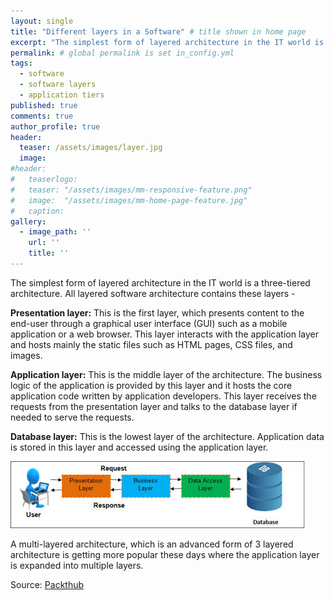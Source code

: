 ```yaml
---
layout: single
title: "Different layers in a Software" # title shown in home page
excerpt: "The simplest form of layered architecture in the IT world is a three-tiered architecture. All layered software..."
permalink: # global permalink is set in_config.yml
tags:
  - software
  - software layers
  - application tiers
published: true
comments: true
author_profile: true
header:
  teaser: /assets/images/layer.jpg
  image:  
#header:
#	teaserlogo:
#  	teaser: "/assets/images/mm-responsive-feature.png"
# 	image: 	"/assets/images/mm-home-page-feature.jpg"
#  	caption:
gallery:
  - image_path: ''
    url: ''
    title: ''
---
```


The simplest form of layered architecture in the IT world is a three-tiered architecture. All layered software architecture contains these layers -

**Presentation layer:** This is the first layer, which presents content to the end-user through a graphical user interface (GUI) such as a mobile application or a web browser. This layer interacts with the application layer and hosts mainly the static files such as HTML pages, CSS files, and images. 

**Application layer:** This is the middle layer of the architecture. The business logic of the application is provided by this layer and it hosts the core application code written by application developers. This layer receives the requests from the presentation layer and talks to the database layer if needed to serve the requests.

**Database layer:** This is the lowest layer of the architecture. Application data is stored in this layer and accessed using the application layer.


![appLayers](/assets/images/layers.jpg)

A multi-layered architecture, which is an advanced form of 3 layered architecture is getting more popular these days where the application layer is expanded into multiple layers.

Source: [Packthub](https://hub.packtpub.com/what-is-multi-layered-software-architecture/#:~:text=Sometimes%20called%20tiered%20architecture%2C%20or,to%20tackle%20the%20entire%20architecture.)
